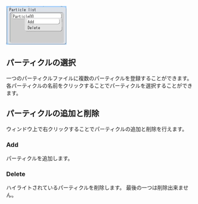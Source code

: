 <img src="pe_image/pe_particlelistwindow.jpg">

## パーティクルの選択
一つのパーティクルファイルに複数のパーティクルを登録することができます。  
各パーティクルの名前をクリックすることでパーティクルを選択することができます。

## パーティクルの追加と削除
ウィンドウ上で右クリックすることでパーティクルの追加と削除を行えます。

### Add
パーティクルを追加します。
### Delete
ハイライトされているパーティクルを削除します。
最後の一つは削除出来ません。

